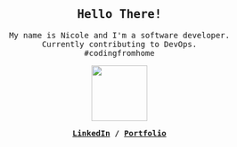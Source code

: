 <h2 align="center">
  <samp>
    Hello There!
  </samp>
</h2>

<p align="center">
  <samp>
    My name is Nicole and I'm a software developer.</br>
    Currently contributing to DevOps.</br>
    #codingfromhome</br>
  </samp>
</p>

<p align="center">
  <img src='https://media.giphy.com/media/bcKmIWkUMCjVm/giphy.gif' height='100"'>
</p>

<p align="center">
  <samp>
     <strong>
      <a href="https://linkedin.com/in/nicoleajoy">LinkedIn</a> /
      <a href="https://nicoleajoy.github.io">Portfolio</a>
    </strong>
  </samp>
</p>
